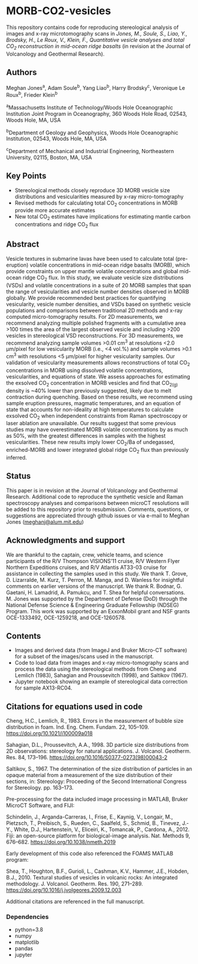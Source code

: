 # MORB-CO2-vesicles

This repository contains code for reproducing stereological analysis of images and x-ray microtomography scans in  <em>Jones, M., Soule, S., Liao, Y., Brodsky, H., Le Roux, V., Klein, F., Quantitative vesicle analyses and total CO<sub>2</sub> reconstruction in mid-ocean ridge basalts</em> (in revision at the Journal of Volcanology and Geothermal Research).

## Authors

Meghan Jones<sup>a</sup>, Adam Soule<sup>b</sup>, Yang Liao<sup>b</sup>, Harry Brodsky<sup>c</sup>, Veronique Le Roux<sup>b</sup>, Frieder Klein<sup>b</sup>

<sup>a</sup>Massachusetts Institute of Technology/Woods Hole Oceanographic Institution Joint Program in Oceanography, 360 Woods Hole Road, 02543, Woods Hole, MA, USA

<sup>b</sup>Department of Geology and Geophysics, Woods Hole Oceanographic Institution, 02543, Woods Hole, MA, USA

<sup>c</sup>Department of Mechanical and Industrial Engineering, Northeastern University, 02115, Boston, MA, USA

## Key Points

* Stereological methods closely reproduce 3D MORB vesicle size distributions and vesicularities measured by x-ray micro-tomography
* Revised methods for calculating total CO<sub>2</sub> concentrations in MORB provide more accurate estimates
* New total CO<sub>2</sub> estimates have implications for estimating mantle carbon concentrations and ridge CO<sub>2</sub> flux 

## Abstract

Vesicle textures in submarine lavas have been used to calculate total (pre-eruption) volatile concentrations in mid-ocean ridge basalts (MORB), which provide constraints on upper mantle volatile concentrations and global mid-ocean ridge CO<sub>2</sub> flux. In this study, we evaluate vesicle size distributions (VSDs) and volatile concentrations in a suite of 20 MORB samples that span the range of vesicularities and vesicle number densities observed in MORB globally. We provide recommended best practices for quantifying vesicularity, vesicle number densities, and VSDs based on synthetic vesicle populations and comparisons between traditional 2D methods and x-ray computed micro-tomography results. For 2D measurements, we recommend analyzing multiple polished fragments with a cumulative area >100 times the area of the largest observed vesicle and including >200 vesicles in stereological VSD reconstructions. For 3D measurements, we recommend analyzing sample volumes >0.01 cm<sup>3</sup> at resolutions <2.0 μm/pixel for low vesicularity MORB (i.e., <4 vol.%) and sample volumes >0.1 cm<sup>3</sup> with resolutions <5 μm/pixel for higher vesicularity samples. Our validation of vesicularity measurements allows reconstructions of total CO<sub>2</sub> concentrations in MORB using dissolved volatile concentrations, vesicularities, and equations of state. We assess approaches for estimating the exsolved CO<sub>2</sub> concentration in MORB vesicles and find that CO<sub>2(g)</sub> density is ~40% lower than previously suggested, likely due to melt contraction during quenching. Based on these results, we recommend using sample eruption pressures, magmatic temperatures, and an equation of state that accounts for non-ideality at high temperatures to calculate exsolved CO<sub>2</sub> when independent constraints from Raman spectroscopy or laser ablation are unavailable. Our results suggest that some previous studies may have overestimated MORB volatile concentrations by as much as 50%, with the greatest differences in samples with the highest vesicularities. These new results imply lower CO<sub>2</sub>/Ba of undegassed, enriched-MORB and lower integrated global ridge CO<sub>2</sub> flux than previously inferred.

## Status

This paper is in revision at the Journal of Volcanology and Geothermal Research. Additional code to reproduce the synthetic vesicle and Raman spectroscopy analyses and comparisons between microCT resolutions will be added to this repository prior to resubmission. Comments, questions, or suggestions are appreciated through github issues or via e-mail to Meghan Jones (meghanj@alum.mit.edu)

## Acknowledgments and support 

We are thankful to the captain, crew, vehicle teams, and science participants of the R/V Thompson VISIONS’11 cruise, R/V Western Flyer Northern Expeditions cruises, and R/V Atlantis AT33-03 cruise for assistance in collecting the samples used in this study. We thank T. Grove, D. Lizarralde, M. Kurz, T. Perron, M. Manga, and D. Wanless for insightful comments on earlier versions of the manuscript. We thank R. Bodnar, G. Gaetani, H. Lamadrid, A. Pamukcu, and T. Shea for helpful conversations. M. Jones was supported by the Department of Defense (DoD) through the National Defense Science & Engineering Graduate Fellowship (NDSEG) Program. This work was supported by an ExxonMobil grant and NSF grants OCE-1333492, OCE-1259218, and OCE-1260578.

## Contents

* Images and derived data (from ImageJ and Bruker Micro-CT software) for a subset of the images/scans used in the manuscript.
* Code to load data from images and x-ray micro-tomography scans and process the data using the stereological methods from Cheng and Lemlich (1983), Sahagian and Proussevitch (1998), and Saltikov (1967). 
* Jupyter notebook showing an example of stereological data correction for sample AX13-RC04.

## Citations for equations used in code

Cheng, H.C., Lemlich, R., 1983. Errors in the measurement of bubble size distribution in foam. Ind. Eng. Chem. Fundam. 22, 105–109. https://doi.org/10.1021/i100009a018
    
Sahagian, D.L., Proussevitch, A.A., 1998. 3D particle size distributions from 2D observations: stereology for natural applications. J. Volcanol. Geotherm. Res. 84, 173–196. https://doi.org/10.1016/S0377-0273(98)00043-2

Saltikov, S., 1967. The determination of the size distribution of particles in an opaque material from a measurement of the size distribution of their sections, in: Stereology: Proceeding of the Second International Congress for Stereology. pp. 163–173.

Pre-processing for the data included image processing in MATLAB, Bruker MicroCT Software, and FIJI:

Schindelin, J., Arganda-Carreras, I., Frise, E., Kaynig, V., Longair, M., Pietzsch, T., Preibisch, S., Rueden, C., Saalfeld, S., Schmid, B., Tinevez, J.-Y., White, D.J., Hartenstein, V., Eliceiri, K., Tomancak, P., Cardona, A., 2012. Fiji: an open-source platform for biological-image analysis. Nat. Methods 9, 676–682. https://doi.org/10.1038/nmeth.2019
        
Early development of this code also referenced the FOAMS MATLAB program:

Shea, T., Houghton, B.F., Gurioli, L., Cashman, K.V., Hammer, J.E., Hobden, B.J., 2010. Textural studies of vesicles in volcanic rocks: An integrated methodology. J. Volcanol. Geotherm. Res. 190, 271–289. https://doi.org/10.1016/j.jvolgeores.2009.12.003

Additional citations are referenced in the full manuscript. 

### Dependencies
  - python=3.8 
  - numpy
  - matplotlib
  - pandas
  - jupyter
